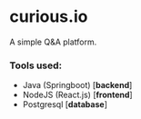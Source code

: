 # curious.io
A simple Q&amp;A platform.

### Tools used:
 - Java (Springboot) [**backend**]
 - NodeJS (React.js) [**frontend**]
 - Postgresql [**database**]
